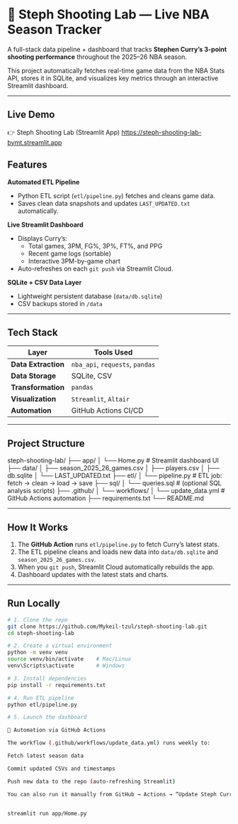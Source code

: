 # 🏀 Steph Shooting Lab — Live NBA Season Tracker

A full-stack data pipeline + dashboard that tracks **Stephen Curry’s 3-point shooting performance** throughout the 2025–26 NBA season.

This project automatically fetches real-time game data from the NBA Stats API, stores it in SQLite, and visualizes key metrics through an interactive Streamlit dashboard.

---
## Live Demo

👉 Steph Shooting Lab (Streamlit App)
https://steph-shooting-lab-bymt.streamlit.app

## Features

 **Automated ETL Pipeline**
- Python ETL script (`etl/pipeline.py`) fetches and cleans game data.
- Saves clean data snapshots and updates `LAST_UPDATED.txt` automatically.

 **Live Streamlit Dashboard**
- Displays Curry’s:
  - Total games, 3PM, FG%, 3P%, FT%, and PPG
  - Recent game logs (sortable)
  - Interactive 3PM-by-game chart
- Auto-refreshes on each `git push` via Streamlit Cloud.

 **SQLite + CSV Data Layer**
- Lightweight persistent database (`data/db.sqlite`)
- CSV backups stored in `/data`

---

## Tech Stack

| Layer | Tools Used |
|-------|-------------|
| **Data Extraction** | `nba_api`, `requests`, `pandas` |
| **Data Storage** | SQLite, CSV |
| **Transformation** | `pandas` |
| **Visualization** | `Streamlit`, `Altair` |
| **Automation** | GitHub Actions CI/CD |

---

## Project Structure

steph-shooting-lab/
├── app/
│ └── Home.py # Streamlit dashboard UI
├── data/
│ ├── season_2025_26_games.csv
│ ├── players.csv
│ ├── db.sqlite
│ └── LAST_UPDATED.txt
├── etl/
│ └── pipeline.py # ETL job: fetch → clean → load → save
├── sql/
│ └── queries.sql # (optional SQL analysis scripts)
├── .github/
│ └── workflows/
│ └── update_data.yml # GitHub Actions automation
├── requirements.txt
└── README.md

---

## How It Works

1. The **GitHub Action** runs `etl/pipeline.py` to fetch Curry’s latest stats.
2. The ETL pipeline cleans and loads new data into `data/db.sqlite` and `season_2025_26_games.csv`.
3. When you `git push`, Streamlit Cloud automatically rebuilds the app.
4. Dashboard updates with the latest stats and charts.

---

## Run Locally

```bash
# 1. Clone the repo
git clone https://github.com/Mykeil-tzul/steph-shooting-lab.git
cd steph-shooting-lab

# 2. Create a virtual environment
python -m venv venv
source venv/bin/activate    # Mac/Linux
venv\Scripts\activate       # Windows

# 3. Install dependencies
pip install -r requirements.txt

# 4. Run ETL pipeline
python etl/pipeline.py

# 5. Launch the dashboard

🔁 Automation via GitHub Actions

The workflow (.github/workflows/update_data.yml) runs weekly to:

Fetch latest season data

Commit updated CSVs and timestamps

Push new data to the repo (auto-refreshing Streamlit)

You can also run it manually from GitHub → Actions → “Update Steph Curry Data Weekly” → Run workflow.


streamlit run app/Home.py
